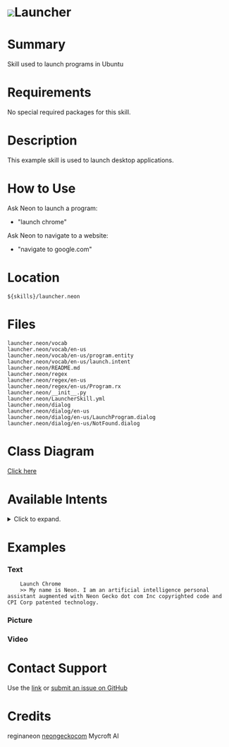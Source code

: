 # ![](https://0000.us/klatchat/app/files/neon_images/icons/neon_paw.png)Launcher

# Summary

Skill used to launch programs in Ubuntu

# Requirements

No special required packages for this skill.

# Description

This example skill is used to launch desktop applications.

# How to Use

Ask Neon to launch a program:

- "launch chrome"

Ask Neon to navigate to a website:
- "navigate to google.com"

# Location

    ${skills}/launcher.neon

# Files

    launcher.neon/vocab
    launcher.neon/vocab/en-us
    launcher.neon/vocab/en-us/program.entity
    launcher.neon/vocab/en-us/launch.intent
    launcher.neon/README.md
    launcher.neon/regex
    launcher.neon/regex/en-us
    launcher.neon/regex/en-us/Program.rx
    launcher.neon/__init__.py
    launcher.neon/LauncherSkill.yml
    launcher.neon/dialog
    launcher.neon/dialog/en-us
    launcher.neon/dialog/en-us/LaunchProgram.dialog
    launcher.neon/dialog/en-us/NotFound.dialog
  

# Class Diagram

[Click here](https://0000.us/klatchat/app/files/neon_images/class_diagrams/personal.png)

# Available Intents
<details>
<summary>Click to expand.</summary>
<br>

### launch.intent  

    (launch|lunch|open) {program}
      
### program.entity
 
    chrome
    chromium
    browser
    nautilus
    files
    file explorer
    terminal
    gnome terminal
    command line
    gedit
    g edit
    text edit
    text editor
    notepad 

</details>

# Examples

### Text

        Launch Chrome
        >> My name is Neon. I am an artificial intelligence personal assistant augmented with Neon Gecko dot com Inc copyrighted code and CPI Corp patented technology.

### Picture

### Video

  

# Contact Support

Use the [link](https://neongecko.com/ContactUs) or [submit an issue on GitHub](https://help.github.com/en/articles/creating-an-issue)

# Credits

reginaneon [neongeckocom](https://neongecko.com/) Mycroft AI


